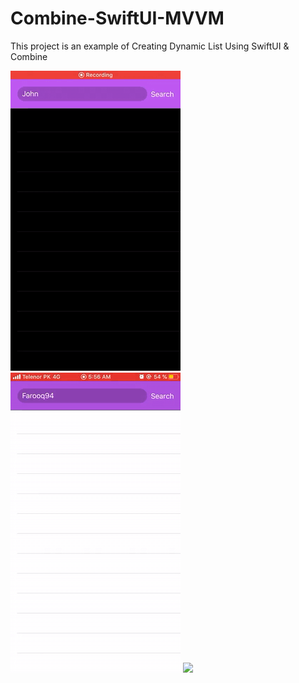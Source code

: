 # Combine-SwiftUI-MVVM
This project is an example of Creating Dynamic List Using SwiftUI & Combine   

![](darkmode.gif)
![](lm.gif)
![](demo.gif)


